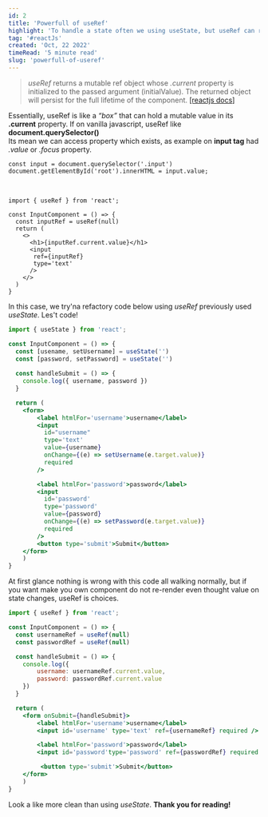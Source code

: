 ```yaml
---
id: 2
title: 'Powerfull of useRef'
highlight: 'To handle a state often we using useState, but useRef can replace it!'
tag: '#reactJs'
created: 'Oct, 22 2022'
timeRead: '5 minute read'
slug: 'powerfull-of-useref'
---
```


> *useRef* returns a mutable ref object whose *.current* property is initialized to the passed argument (initialValue). The returned object will persist for the full lifetime of the component. [[reactjs docs]](https://reactjs.org/docs/hooks-reference.html#useref)  

Essentially, useRef is like a *“box”* that can hold a mutable value in its **.current** property.
If on vanilla javascript, useRef like **document.querySelector()**
<br />
Its mean we can access property which exists, as example on **input tag** had *.value* or *.focus* property.

```js:Vanilla-way
const input = document.querySelector('.input')
document.getElementById('root').innerHTML = input.value;
```
<br/>

```jsx:React-way
import { useRef } from 'react';

const InputComponent = () => {
  const inputRef = useRef(null)
  return (
    <>
      <h1>{inputRef.current.value}</h1>
      <input
       ref={inputRef}
       type='text'
      />
    </>
  )
}
```
In this case, we try'na refactory code below using *useRef* previously used *useState*. Les't code!
<br/>

```jsx:Input.jsx
import { useState } from 'react';

const InputComponent = () => {
  const [usename, setUsername] = useState('')
  const [password, setPassword] = useState('')
  
  const handleSubmit = () => {
    console.log({ username, password })
  }

  return (
    <form>
        <label htmlFor='username'>username</label>
        <input
          id="username"
          type='text'
          value={username}
          onChange={(e) => setUsername(e.target.value)}
          required
        />

        <label htmlFor='password'>password</label>
        <input
          id='password'
          type='password'
          value={password}
          onChange={(e) => setPassword(e.target.value)}
          required
        />
        <button type='submit'>Submit</button>
    </form>
    )
}
```
At first glance nothing is wrong with this code all walking normally, but if you want make you own component do not re-render even thought value on state changes, useRef is choices.

```jsx:Input.jsx
import { useRef } from 'react';

const InputComponent = () => {
  const usernameRef = useRef(null)
  const passwordRef = useRef(null)

  const handleSubmit = () => {
    console.log({
        username: usernameRef.current.value,
        password: passwordRef.current.value
    })
  }

  return (
    <form onSubmit={handleSubmit}>
        <label htmlFor='username'>username</label>
        <input id='username' type='text' ref={usernameRef} required />

        <label htmlFor='password'>password</label>
        <input id='password'type='password' ref={passwordRef} required />

         <button type='submit'>Submit</button>
    </form>
    )
}
```
Look a like more clean than using *useState*. **Thank you for reading!**